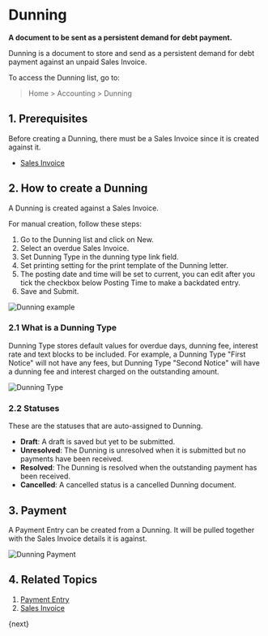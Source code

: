 <!-- add-breadcrumbs -->
# Dunning

**A document to be sent as a persistent demand for debt payment.**

Dunning is a document to store and send as a persistent demand for debt payment against an unpaid Sales Invoice.

To access the Dunning list, go to:
> Home > Accounting > Dunning

## 1. Prerequisites
Before creating a Dunning, there must be a Sales Invoice since it is created against it.

* [Sales Invoice](/docs/v13/user/manual/en/accounts/sales-invoice)

## 2. How to create a Dunning
A Dunning is created against a Sales Invoice.

For manual creation, follow these steps:

1. Go to the Dunning list and click on New.
1. Select an overdue Sales Invoice.
1. Set Dunning Type in the dunning type link field.
1. Set printing setting for the print template of the Dunning letter.
1. The posting date and time will be set to current, you can edit after you tick the checkbox below Posting Time to make a backdated entry.
1. Save and Submit.

 ![Dunning example](/docs/v13/assets/img/accounts/new-dunning.png)

### 2.1 What is a Dunning Type
Dunning Type stores default values for overdue days, dunning fee, interest rate and text blocks to be included. For example, a Dunning Type "First Notice" will not have any fees, but Dunning Type "Second Notice" will have a dunning fee and interest charged on the outstanding amount.

 ![Dunning Type](/docs/v13/assets/img/accounts/dunning-document-type.png)

### 2.2 Statuses

These are the statuses that are auto-assigned to Dunning.

* **Draft**: A draft is saved but yet to be submitted.
* **Unresolved**: The Dunning is unresolved when it is submitted but no payments have been received.
* **Resolved**: The Dunning is resolved when the outstanding payment has been received.
* **Cancelled**: A cancelled status is a cancelled Dunning document.

## 3. Payment

A Payment Entry can be created from a Dunning. It will be pulled together with the Sales Invoice details it is against.

![Dunning Payment](/docs/v13/assets/img/accounts/dunning-payment-entry.png)

## 4. Related Topics
1. [Payment Entry](/docs/v13/user/manual/en/accounts/payment-entry)
1. [Sales Invoice](/docs/v13/user/manual/en/accounts/purchase-invoice)

{next}
